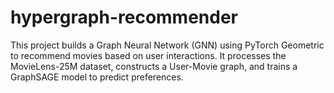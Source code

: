 # hypergraph-recommender
This project builds a Graph Neural Network (GNN) using PyTorch Geometric to recommend movies based on user interactions. It processes the MovieLens-25M dataset, constructs a User-Movie graph, and trains a GraphSAGE model to predict preferences.
